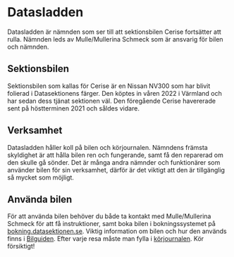 # Datasladden
Datasladden är nämnden som ser till att sektionsbilen Cerise fortsätter att rulla. Nämnden leds av Mulle/Mullerina Schmeck som är ansvarig för bilen och nämnden.

## Sektionsbilen
Sektionsbilen som kallas för Cerise är en Nissan NV300 som har blivit folierad i Datasektionens färger. Den köptes in våren 2022 i Värmland och har sedan dess tjänat sektionen väl. Den föregående Cerise havererade sent på höstterminen 2021 och såldes vidare.

## Verksamhet
Datasladden håller koll på bilen och körjournalen. Nämndens främsta skyldighet är att hålla bilen ren och fungerande, samt få den reparerad om den skulle gå sönder. Det är många andra nämnder och funktionärer som använder bilen för sin verksamhet, därför är det viktigt att den är tillgänglig så mycket som möjligt.

## Använda bilen
För att använda bilen behöver du både ta kontakt med Mulle/Mullerina Schmeck för att få instruktioner, samt boka bilen i bokningssystemet på [bokning.datasektionen.se](https://bokning.datasektionen.se). Viktig information om bilen och hur den används finns i [Bilguiden](https://dsekt.se/bilguide). Efter varje resa måste man fylla i [körjournalen](dsekt.se/korjournal). Kör försiktigt!
